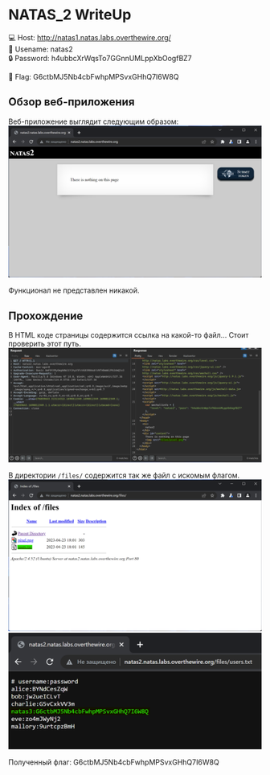 # NATAS_2 WriteUp
:computer: Host: http://natas1.natas.labs.overthewire.org/  
:bust_in_silhouette: Usename: natas2  
:lock: Password: h4ubbcXrWqsTo7GGnnUMLppXbOogfBZ7

:triangular_flag_on_post: Flag: G6ctbMJ5Nb4cbFwhpMPSvxGHhQ7I6W8Q 

## Обзор веб-приложения
Веб-приложение выглядит следующим образом:
![Скриншот веб-приложения](./img/natas2/natas2_0.png)

Функционал не представлен никакой.

## Прохождение
В HTML коде страницы содержится ссылка на какой-то файл... Стоит проверить этот путь.
![Код страницы](img/natas2/natas2_1.png)

В директории ``/files/`` содержится так же файл с искомым флагом.
![Содержимое директории /files/](img/natas2/natas2_2.png)
![Файл users.txt](img/natas2/natas2_3.png)

Полученный флаг: G6ctbMJ5Nb4cbFwhpMPSvxGHhQ7I6W8Q